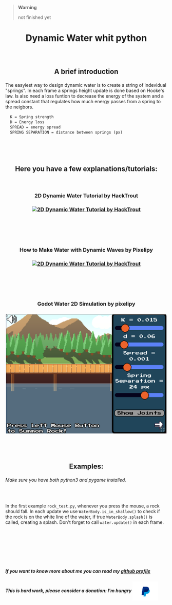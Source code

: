 
>__Warning__ 
> <p> not finished yet </p>



<h1>
  <p align="center">
    Dynamic Water whit python
  </p>
</h1>

<br>

<!--introduction--------------------------------------------------------------------------------------------------------------------------------------------->
<h2>
  <p align="center">
    A brief introduction
  </p>
</h2>

<p> The easyiest way to design dynamic water is to create a string of indevidual "springs". In each frame a springs height update is done based on Hooke's law.
    Is also need a loss funtion to decrease the energy of the system and a spread constant that regulates how much energy passes from a spring to the neigbors.
</p>

  ```
    K = Spring strength
    D = Energy loss
    SPREAD = energy spread
    SPRING SEPARATION = distance between springs (px)
  ```
  
  
<br>
<br>
<br>


<!--examples------------------------------------------------------------------------------------------------------------------------------------------------>
<h2>
  <p align="center">
     Here you have a few explanations/tutorials:
  </p>
</h2>

<br>



<!-- first video -->
<h3>
  <p align="center">
     2D Dynamic Water Tutorial by HackTrout
  </p>
</h3>

<h3 align="center">
  
  [![2D Dynamic Water Tutorial by HackTrout](https://img.youtube.com/vi/2UlWRWVszWs/0.jpg)](http://www.youtube.com/watch?v=2UlWRWVszWs)
<h3>

  <!-- secon video-->
 
<br>
<br>
<br>
  
<h3>
  <p align="center">
     How to Make Water with Dynamic Waves by Pixelipy
  </p>
</h3>

  
<h3 align="center">
  
  [![2D Dynamic Water Tutorial by HackTrout](https://img.youtube.com/vi/RXIRkou021U/0.jpg)](http://www.youtube.com/watch?v=RXIRkou021U)
<h3>
  
  <!-- the simulation-->
<br>
<br>
<br>
  
<h3>
  <p align="center">
     Godot Water 2D Simulation by pixelipy
  </p>
</h3>

  
<h3 align="center">
 
  
<h3>
<p align="center">
  <a href=https://pixelipy.itch.io/water-2d-simulation>
    <img width="500" src=https://github.com/DaMetaFox/Dynamic-Water-w-python/blob/main/readme/Dynamic_Water_godot_simulation.png>
  </a>
</p>
  
  

<br>
<br>
<h2>
  <p align="center">
    Examples:
  </p>
</h2>

<h6>Make sure you have both python3 and pygame installed.</h6>
<br>

In the first example `rock_test.py`, whenever you press the mouse, a rock should fall. In each update we use `WaterBody.is_in_shallow()` to check if the rock is on the white line of the water, if true `WaterBody.splash()` is called, creating a splash. Don't forget to call `water.update()` in each frame.

  
<br>
<br>
<br>
<br>
<br>
<br>


<!--About me--------------------------------------------------------------------------------------------------------------------------------------------------->
<h5> If you want to know more about me you can read my 
  <a href = "https://github.com/DaMetaFox/DaMetaFox/blob/main/README.md">
  github profile
  </a>
</h5>

  
  
<h5> This is hard work, please consider a donation: I'm hungry
  <a href = "https://github.com/DaMetaFox/DaMetaFox/blob/main/pictures/paypal_qrcode.jpg">
    <img align="center" width="80" src="https://github.com/DaMetaFox/DaMetaFox/blob/main/pictures/_icon_paypal.png">
  </a>
</h5>

